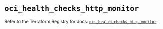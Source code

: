 # `oci_health_checks_http_monitor`

Refer to the Terraform Registry for docs: [`oci_health_checks_http_monitor`](https://registry.terraform.io/providers/hashicorp/oci/7.19.0/docs/resources/health_checks_http_monitor).
